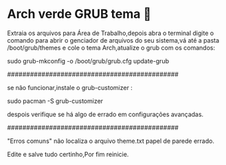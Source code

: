 # Arch verde GRUB tema 🎨
 Extraia os arquivos para Área de Trabalho,depois abra o terminal digite o 
 comando para abrir o genciador de arquivos do seu sistema,vá até a pasta /boot/grub/themes 
 e cole o tema Arch,atualize o grub com os comandos:
 
sudo grub-mkconfig -o /boot/grub/grub.cfg
update-grub



#############################################

se não funcionar,instale o grub-customizer :

sudo pacman -S grub-customizer

despois verifique se há algo de errado em configurações avançadas.

#############################################


"Erros comuns"
não localiza o arquivo theme.txt
papel de parede errado.

Edite e salve tudo certinho,Por fim reinicie.
